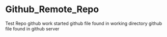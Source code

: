 # Github_Remote_Repo
Test Repo
github work started
github file found in working directory
github file found in github server
